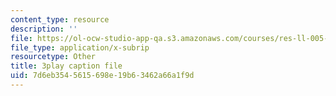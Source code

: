 ```yaml
---
content_type: resource
description: ''
file: https://ol-ocw-studio-app-qa.s3.amazonaws.com/courses/res-ll-005-mathematics-of-big-data-and-machine-learning-january-iap-2020/7d6eb3545615698e19b63462a66a1f9d_RpPlj2HnuWg.srt
file_type: application/x-subrip
resourcetype: Other
title: 3play caption file
uid: 7d6eb354-5615-698e-19b6-3462a66a1f9d
---
```

